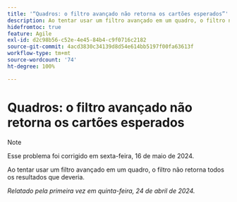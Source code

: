 ```yaml
---
title: '“Quadros: o filtro avançado não retorna os cartões esperados”'
description: Ao tentar usar um filtro avançado em um quadro, o filtro não retorna todos os resultados que deveria.
hidefromtoc: true
feature: Agile
exl-id: d2c98b56-c52e-4e45-84b4-c9f0716c2182
source-git-commit: 4acd3830c34139d8d54e614bb5197f00fa63613f
workflow-type: tm+mt
source-wordcount: '74'
ht-degree: 100%

---
```


# Quadros: o filtro avançado não retorna os cartões esperados

>[!NOTE]
>
>Esse problema foi corrigido em sexta-feira, 16 de maio de 2024.

Ao tentar usar um filtro avançado em um quadro, o filtro não retorna todos os resultados que deveria.

_Relatado pela primeira vez em quinta-feira, 24 de abril de 2024._
